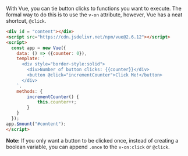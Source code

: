With Vue, you can tie button clicks to functions you want to execute. The formal
way to do this is to use the `v-on` attribute, however, Vue has a neat shortcut, `@click`.


```html
<div id = "content"></div>
<script src="https://cdn.jsdelivr.net/npm/vue@2.6.12"></script>
<script>
  const app = new Vue({
    data: () => ({counter: 0}),
    template: `
      <div style="border-style:solid">
        <div>Number of button clicks: {{counter}}</div>
        <button @click="incrementCounter">Click Me!</button>
      </div>
    `,
    methods: {
        incrementCounter() {
            this.counter++;
        }
    }
  });
app.$mount("#content");
</script>
```

**Note:** If you only want a button to be clicked once, instead of creating a boolean variable, you can append `.once` to the `v-on:click` or `@click`.

<div id = "content"></div>
<script src="https://cdn.jsdelivr.net/npm/vue@2.6.12"></script>
<script>
  const app = new Vue({
    data: () => ({counter: 0}),
    template: `
      <div style="border-style:solid">
        <div>Number of button clicks: {{counter}}</div>
        <button @click="incrementCounter">Click Me!</button>
      </div>
    `,
    methods: {
        incrementCounter() {
            this.counter++;
        }
    }
  });
  app.$mount("#content");
</script>
